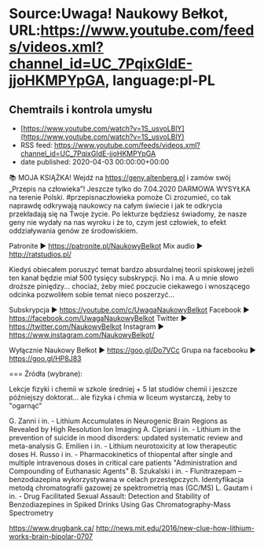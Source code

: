 # Source:Uwaga! Naukowy Bełkot, URL:https://www.youtube.com/feeds/videos.xml?channel_id=UC_7PqixGIdE-jjoHKMPYpGA, language:pl-PL

## Chemtrails i kontrola umysłu
 - [https://www.youtube.com/watch?v=1S_usvoLBlY](https://www.youtube.com/watch?v=1S_usvoLBlY)
 - RSS feed: https://www.youtube.com/feeds/videos.xml?channel_id=UC_7PqixGIdE-jjoHKMPYpGA
 - date published: 2020-04-03 00:00:00+00:00

📚 MOJA KSIĄŻKA! Wejdź na https://geny.altenberg.pl i zamów swój „Przepis na człowieka”!
Jeszcze tylko do 7.04.2020 DARMOWA WYSYŁKA na terenie Polski.
#przepisnaczłowieka pomoże Ci zrozumieć, co tak naprawdę odkrywają naukowcy na całym świecie i jak te odkrycia przekładają się na Twoje życie. Po lekturze będziesz świadomy, że nasze geny nie wydały na nas wyroku i że to, czym jest człowiek, to efekt oddziaływania genów ze środowiskiem.

Patronite ► https://patronite.pl/NaukowyBelkot 
Mix audio ► http://ratstudios.pl/

Kiedyś obiecałem poruszyć temat bardzo absurdalnej teorii spiskowej jeżeli ten kanał będzie miał 500 tysięcy subskrypcji. No i ma. A u mnie słowo droższe piniędzy... chociaż, żeby mieć poczucie ciekawego i wnoszącego odcinka pozwoliłem sobie temat nieco poszerzyć...

Subskrypcja ► https://youtube.com/c/UwagaNaukowyBelkot
Facebook ► https://facebook.com/UwagaNaukowyBelkot
Twitter ► https://twitter.com/NaukowyBelkot
Instagram ► https://www.instagram.com/NaukowyBelkot/

Wyłącznie Naukowy Bełkot ► https://goo.gl/Do7VCc
Grupa na facebooku ► https://goo.gl/HP8J83

===
Źródła (wybrane):

Lekcje fizyki i chemii w szkole średniej + 5 lat studiów chemii i jeszcze późniejszy doktorat... ale fizyka i chmia w liceum wystarczą, żeby to "ogarnąć"

G. Zanni i in. - Lithium Accumulates in Neurogenic Brain Regions as Revealed by High Resolution Ion Imaging
A. Cipriani i in. - Lithium in the prevention of suicide in mood disorders: updated systematic review and meta-analysis
G. Emilien i in. - Lithium neurotoxicity at low therapeutic doses
H. Russo i in. - Pharmacokinetics of thiopental after single and multiple intravenous doses in critical care patients
"Administration and Compounding of Euthanasic Agents"
B. Szukalski i in. -  Flunitrazepam – benzodiazepina wykorzystywana w celach przestępczych. Identyfikacja metodą chromatografii gazowej ze spektrometrią mas (GC/MS)
L. Gautam i in. - Drug Facilitated Sexual Assault: Detection and Stability of Benzodiazepines in Spiked Drinks Using Gas Chromatography-Mass Spectrometry

https://www.drugbank.ca/
http://news.mit.edu/2016/new-clue-how-lithium-works-brain-bipolar-0707

